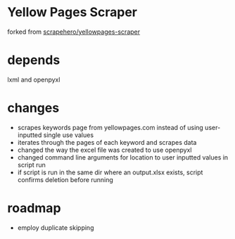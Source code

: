 # Yellow Pages Scraper

forked from [scrapehero/yellowpages-scraper](https://github.com/scrapehero/yellowpages-scraper)

# depends
lxml and openpyxl

# changes
* scrapes keywords page from yellowpages.com instead of using user-inputted single use values
* iterates through the pages of each keyword and scrapes data
* changed the way the excel file was created to use openpyxl
* changed command line arguments for location to user inputted values in script run
* if script is run in the same dir where an output.xlsx exists, script confirms deletion before running

# roadmap
* employ duplicate skipping